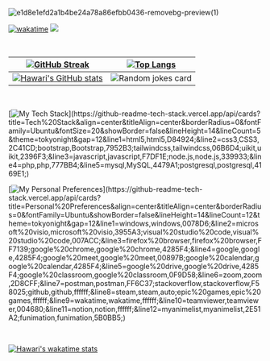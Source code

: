 ![e1d8e1efd2a1b4be24a78a86efbb0436-removebg-preview(1)](https://user-images.githubusercontent.com/90821837/229355085-39d3a18a-dfd2-456d-b218-593eec9476c9.png)

[![wakatime](https://wakatime.com/badge/user/9080e4a2-4bfc-4500-b7b1-082b2c6c5a6b.svg)](https://wakatime.com/@9080e4a2-4bfc-4500-b7b1-082b2c6c5a6b) ![](https://komarev.com/ghpvc/?username=hawariMuflihMunte&style=flat&color=blueviolet)

<br>

| [![GitHub Streak](https://streak-stats.demolab.com?user=hawariMuflihMunte&theme=tokyonight&hide_border=true&border_radius=0.25&date_format=j%20M%5B%20Y%5D)](https://git.io/streak-stats) | [![Top Langs](https://github-readme-stats.vercel.app/api/top-langs/?username=hawariMuflihMunte&layout=compact&theme=tokyonight&border_radius=0&hide_border=true&hide_progress=true)]() |
|---|---|
| [![Hawari's GitHub stats](https://github-readme-stats.vercel.app/api?username=hawariMuflihMunte&theme=tokyonight&count_private=true&include_all_commits=true&show_icons=true&border_radius=0&hide_border=true)]() | ![Random jokes card](https://readme-jokes.vercel.app/api?hideBorder=true&theme=tokyonight) |

<br>

[![My Tech Stack](https://github-readme-tech-stack.vercel.app/api/cards?title=Tech%20Stack&align=center&titleAlign=center&borderRadius=0&fontFamily=Ubuntu&fontSize=20&showBorder=false&lineHeight=14&lineCount=5&theme=tokyonight&gap=12&line1=html5,html5,D84924;&line2=css3,CSS3,2C41CD;bootstrap,Bootstrap,7952B3;tailwindcss,tailwindcss,06B6D4;uikit,uikit,2396F3;&line3=javascript,javascript,F7DF1E;node.js,node.js,339933;&line4=php,php,777BB4;&line5=mysql,MySQL,4479A1;postgresql,postgresql,4169E1;)](https://github-readme-tech-stack.vercel.app/api/cards?title=Tech%20Stack&align=center&titleAlign=center&borderRadius=0&fontFamily=Ubuntu&fontSize=20&showBorder=false&lineHeight=14&lineCount=5&theme=tokyonight&gap=12&line1=html5,html5,D84924;&line2=css3,CSS3,2C41CD;bootstrap,Bootstrap,7952B3;tailwindcss,tailwindcss,06B6D4;uikit,uikit,2396F3;&line3=javascript,javascript,F7DF1E;node.js,node.js,339933;&line4=php,php,777BB4;&line5=mysql,MySQL,4479A1;postgresql,postgresql,4169E1;)

[![My Personal Preferences](https://github-readme-tech-stack.vercel.app/api/cards?title=Personal%20Preferences&align=center&titleAlign=center&borderRadius=0&fontFamily=Ubuntu&showBorder=false&lineHeight=14&lineCount=12&theme=tokyonight&gap=12&line1=windows,windows,0078D6;&line2=microsoft%20visio,microsoft%20visio,3955A3;visual%20studio%20code,visual%20studio%20code,007ACC;&line3=firefox%20browser,firefox%20browser,FF7139;google%20chrome,google%20chrome,4285F4;&line4=google,google,4285F4;google%20meet,google%20meet,00897B;google%20calendar,google%20calendar,4285F4;&line5=google%20drive,google%20drive,4285F4;google%20classroom,google%20classroom,0F9D58;&line6=zoom,zoom,2D8CFF;&line7=postman,postman,FF6C37;stackoverflow,stackoverflow,F58025;github,github,ffffff;&line8=steam,steam,auto;epic%20games,epic%20games,ffffff;&line9=wakatime,wakatime,ffffff;&line10=teamviewer,teamviewer,004680;&line11=notion,notion,ffffff;&line12=myanimelist,myanimelist,2E51A2;funimation,funimation,5B0BB5;)](https://github-readme-tech-stack.vercel.app/api/cards?title=Personal%20Preferences&align=center&titleAlign=center&borderRadius=0&fontFamily=Ubuntu&showBorder=false&lineHeight=14&lineCount=12&theme=tokyonight&gap=12&line1=windows,windows,0078D6;&line2=microsoft%20visio,microsoft%20visio,3955A3;visual%20studio%20code,visual%20studio%20code,007ACC;&line3=firefox%20browser,firefox%20browser,FF7139;google%20chrome,google%20chrome,4285F4;&line4=google,google,4285F4;google%20meet,google%20meet,00897B;google%20calendar,google%20calendar,4285F4;&line5=google%20drive,google%20drive,4285F4;google%20classroom,google%20classroom,0F9D58;&line6=zoom,zoom,2D8CFF;&line7=postman,postman,FF6C37;stackoverflow,stackoverflow,F58025;github,github,ffffff;&line8=steam,steam,auto;epic%20games,epic%20games,ffffff;&line9=wakatime,wakatime,ffffff;&line10=teamviewer,teamviewer,004680;&line11=notion,notion,ffffff;&line12=myanimelist,myanimelist,2E51A2;funimation,funimation,5B0BB5;)

<br>

[![Hawari's wakatime stats](https://github-readme-stats.vercel.app/api/wakatime?username=hawariMuflihMunte&theme=tokyonight&include_all_commits=true&border_radius=0&hide_border=true)](https://github.com/anuraghazra/github-readme-stats)

<!-- 
<img src="https://3.bp.blogspot.com/-C0Vqff9M5kg/VrARw5HUSlI/AAAAAAAAXUE/tPpCuxIeneo/s1600/Omake%2BGif%2BAnime%2B-%2BKoyomimonogatari%2B-%2BEpisode%2B4%2B-%2BSenjougahara%2BYoga.gif" alt="A beautiful girl with purple hair doing yoga" />

<span>
  <img src="https://user-images.githubusercontent.com/90821837/228054213-a9e119ab-0938-4423-ae39-9e01568028d3.png" width="120" />
  <img src="https://user-images.githubusercontent.com/90821837/228054507-8fcc659f-d0c5-4a6e-b521-84c7ee2fdc12.png" width="102" />
  <img src="https://user-images.githubusercontent.com/90821837/228056584-29485db9-db93-4745-9722-a2b19d815988.png" width="116" />
  <img src="https://user-images.githubusercontent.com/90821837/228059515-3a259bba-0a94-4084-bc4b-055901a6e3d6.png" width="126" />
</span> -->
